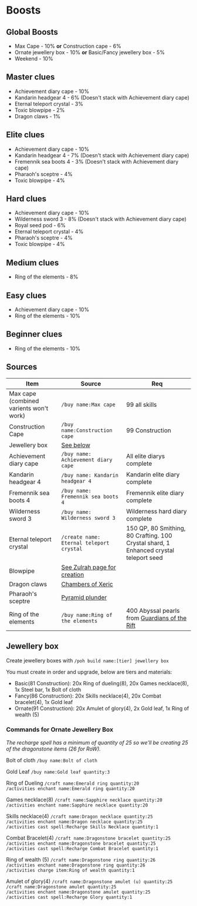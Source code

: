 # Boosts

## Global Boosts

* Max Cape - 10% **or** Construction cape - 6%
* Ornate jewellery box - 10% **or** Basic/Fancy jewellery box - 5%
* Weekend - 10%

## Master clues

* Achievement diary cape - 10%
* Kandarin headgear 4 - 6% (Doesn't stack with Achievement diary cape)
* Eternal teleport crystal - 3%
* Toxic blowpipe - 2%
* Dragon claws - 1%

## Elite clues

* Achievement diary cape - 10%
* Kandarin headgear 4 - 7% (Doesn't stack with Achievement diary cape)
* Fremennik sea boots 4 - 3% (Doesn't stack with Achievement diary cape)
* Pharaoh's sceptre - 4%
* Toxic blowpipe - 4%

## Hard clues

* Achievement diary cape - 10%
* Wilderness sword 3 - 8% (Doesn't stack with Achievement diary cape)
* Royal seed pod - 6%
* Eternal teleport crystal - 4%
* Pharaoh's sceptre - 4%
* Toxic blowpipe - 4%

## Medium clues

* Ring of the elements - 8%

## Easy clues

* Achievement diary cape - 10%
* Ring of the elements - 10%

## Beginner clues

* Ring of the elements - 10%

## Sources

| Item                                    | Source                                                              | Req                                                                                                 |
| --------------------------------------- | ------------------------------------------------------------------- | --------------------------------------------------------------------------------------------------- |
| Max cape (combined varients won't work) | `/buy name:Max cape`                                                | 99 all skills                                                                                       |
| Construction Cape                       | `/buy name:Construction cape`                                       | 99 Construction                                                                                     |
| Jewellery box                           | [See below](boosts.md#jewellery-box)                                |                                                                                                     |
| Achievement diary cape                  | `/buy name: Achievement diary cape`                                 | All elite diarys complete                                                                           |
| Kandarin headgear 4                     | `/buy name: Kandarin headgear 4`                                    | Kandarin elite diary complete                                                                       |
| Fremennik sea boots 4                   | `/buy name: Fremennik sea boots 4`                                  | Fremennik elite diary complete                                                                      |
| Wilderness sword 3                      | `/buy name: Wilderness sword 3`                                     | Wilderness hard diary complete                                                                      |
| Eternal teleport crystal                | `/create name: Eternal teleport crystal`                            | 150 QP, 80 Smithing, 80 Crafting. 100 Crystal shard, 1 Enhanced crystal teleport seed               |
| Blowpipe                                | [See Zulrah page for creation](../../bosses/zulrah.md#unique-items) |                                                                                                     |
| Dragon claws                            | [Chambers of Xeric](../../raids/cox-raids/#loot)                    |                                                                                                     |
| Pharaoh's sceptre                       | [Pyramid plunder](../../skills/thieving/pyramid-plunder.md#rewards) |                                                                                                     |
| Ring of the elements                    | `/buy name:Ring of the elements`                                    | 400 Abyssal pearls from [Guardians of the Rift](../../skills/runecrafting/guardians-of-the-rift.md) |

## Jewellery box

Create jewellery boxes with `/poh build name:[tier] jewellery box`

You must create in order and upgrade, below are tiers and materials:

* Basic(81 Construction): 20x Ring of dueling(8), 20x Games necklace(8), 1x Steel bar, 1x Bolt of cloth
* Fancy(86 Construction): 20x Skills necklace(4), 20x Combat bracelet(4), 1x Gold leaf
* Ornate(91 Construction): 20x Amulet of glory(4), 2x Gold leaf, 1x Ring of wealth (5)

### Commands for Ornate Jewellery Box

_The recharge spell has a minimum of quantity of 25 so we'll be creating 25 of the dragonstone items (26 for RoW)._

Bolt of cloth `/buy name:Bolt of cloth`&#x20;

Gold Leaf `/buy name:Gold leaf quantity:3`

Ring of Dueling `/craft name:Emerald ring quantity:20` \
`/activities enchant name:Emerald ring quantity:20`

Games necklace(8) `/craft name:Sapphire necklace quantity:20` \
`/activities enchant name:Sapphire necklace quantity:20`

Skills necklace(4) `/craft name:Dragon necklace quantity:25` \
`/activities enchant name:Dragon necklace quantity:25` \
`/activities cast spell:Recharge Skills Necklace quantity:1`

Combat Bracelet(4) `/craft name:Dragonstone bracelet quantity:25` \
`/activities enchant name:Dragonstone bracelet quantity:25` \
`/activities cast spell:Recharge Combat Bracelet quantity:1`

Ring of wealth (5) `/craft name:Dragonstone ring quantity:26` \
`/activities enchant name:Dragonstone ring quantity:26` \
`/activities charge item:Ring of wealth quantity:1`

Amulet of glory(4) `/craft name:Dragonstone amulet (u) quantity:25` \
`/craft name:Dragonstone amulet quantity:25` \
`/activities enchant name:Dragonstone amulet quantity:25` \
`/activities cast spell:Recharge Glory quantity:1`



